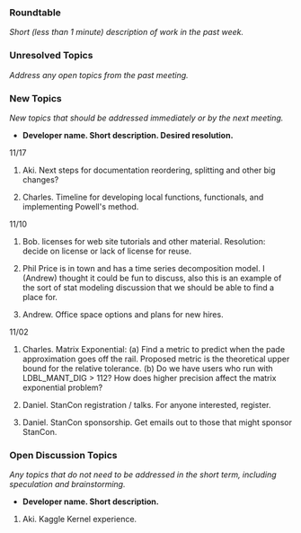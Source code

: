 ### Roundtable
_Short (less than 1 minute) description of work in the past week._

### Unresolved Topics
_Address any open topics from the past meeting._

### New Topics
_New topics that should be addressed immediately or by the next
meeting._

* __Developer name.  Short description.  Desired resolution.__

11/17 

1. Aki. Next steps for documentation reordering, splitting and other big changes?

2. Charles. Timeline for developing local functions, functionals, and implementing Powell's method. 

11/10

1. Bob. licenses for web site tutorials and other material. Resolution: decide on license or lack of license for reuse.

3. Phil Price is in town and has a time series decomposition model.  I (Andrew) thought it could be fun to discuss, also this is an example of the sort of stat modeling discussion that we should be able to find a place for.

4. Andrew.  Office space options and plans for new hires.

11/02

1. Charles. Matrix Exponential: 
(a) Find a metric to predict when the pade approximation goes off the rail. Proposed metric is the theoretical upper bound for the relative tolerance.
(b) Do we have users who run with LDBL_MANT_DIG > 112? How does higher precision affect the matrix exponential problem?

2. Daniel. StanCon registration / talks. For anyone interested, register.

3. Daniel. StanCon sponsorship. Get emails out to those that might sponsor StanCon.

### Open Discussion Topics
_Any topics that do not need to be addressed in the short term,
including speculation and brainstorming._

* __Developer name.  Short description.__

1. Aki. Kaggle Kernel experience.
